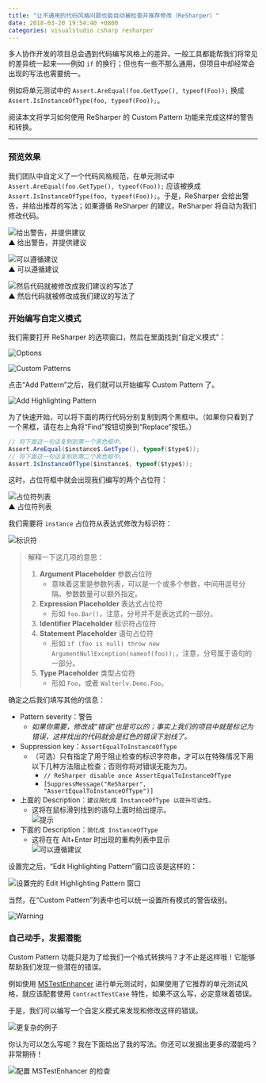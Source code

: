 ```yaml
---
title: "让不通用的代码风格问题也能自动被检查并推荐修改（ReSharper）"
date: 2018-03-20 19:54:40 +0800
categories: visualstudio csharp resharper
---
```


多人协作开发的项目总会遇到代码编写风格上的差异。一般工具都能帮我们将常见的差异统一起来——例如 `if` 的换行；但也有一些不那么通用，但项目中却经常会出现的写法也需要统一。

例如将单元测试中的 `Assert.AreEqual(foo.GetType(), typeof(Foo));` 换成 `Assert.IsInstanceOfType(foo, typeof(Foo));`。

阅读本文将学习如何使用 ReSharper 的 Custom Pattern 功能来完成这样的警告和转换。

---

<div id="toc"></div>

### 预览效果

我们团队中自定义了一个代码风格规范，在单元测试中 `Assert.AreEqual(foo.GetType(), typeof(Foo));` 应该被换成 `Assert.IsInstanceOfType(foo, typeof(Foo));`。于是，ReSharper 会给出警告，并给出推荐的写法；如果遵循 ReSharper 的建议，ReSharper 将自动为我们修改代码。

![给出警告，并提供建议](/static/posts/2018-03-20-18-51-20.png)  
▲ 给出警告，并提供建议

![可以遵循建议](/static/posts/2018-03-20-19-38-40.png)  
▲ 可以遵循建议

![然后代码就被修改成我们建议的写法了](/static/posts/2018-03-20-18-53-27.png)  
▲ 然后代码就被修改成我们建议的写法了

### 开始编写自定义模式

我们需要打开 ReSharper 的选项窗口，然后在里面找到“自定义模式”：

![Options](/static/posts/2018-03-20-19-00-36.png)

![Custom Patterns](/static/posts/2018-03-20-19-01-32.png)

点击“Add Pattern”之后，我们就可以开始编写 Custom Pattern 了。

![Add Highlighting Pattern](/static/posts/2018-03-20-19-08-23.png)

为了快速开始，可以将下面的两行代码分别复制到两个黑框中。（如果你只看到了一个黑框，请在右上角将“Find”按钮切换到“Replace”按钮。）

```csharp
// 将下面这一句话复制到第一个黑色框中。
Assert.AreEqual($instance$.GetType(), typeof($type$));
// 将下面这一句话复制到第二个黑色框中。
Assert.IsInstanceOfType($instance$, typeof($type$));
```

这时，占位符框中就会出现我们编写的两个占位符：

![占位符列表](/static/posts/2018-03-20-19-12-50.png)  
▲ 占位符列表

我们需要将 `instance` 占位符从表达式修改为标识符：

![标识符](/static/posts/2018-03-20-19-13-30.png)

> 解释一下这几项的意思：
> 1. **Argument Placeholder** 参数占位符
>     - 意味着这里是参数列表，可以是一个或多个参数，中间用逗号分隔。参数数量可以额外指定。
> 1. **Expression Placeholder** 表达式占位符
>     - 形如 `foo.Bar()`，注意，分号并不是表达式的一部分。
> 1. **Identifier Placeholder** 标识符占位符
> 1. **Statement Placeholder** 语句占位符
>     - 形如 `if (foo is null) throw new ArgumentNullException(nameof(foo));`，注意，分号属于语句的一部分。
> 1. **Type Placeholder** 类型占位符
>     - 形如 `Foo`，或者 `Walterlv.Demo.Foo`。

确定之后我们填写其他的信息：

- Pattern severity：警告
    - *如果你需要，修改成“错误”也是可以的；事实上我们的项目中就是标记为错误，这样找出的代码就会是红色的错误下划线了。*
- Suppression key：`AssertEqualToInstanceOfType`
    - （可选）只有指定了用于阻止检查的标识字符串，才可以在特殊情况下用以下几种方法阻止检查；否则你将对错误无能为力。
        - `// ReSharper disable once AssertEqualToInstanceOfType`
        - `[SuppressMessage("ReSharper", "AssertEqualToInstanceOfType")]`
- 上面的 Description：`建议简化成 InstanceOfType 以提升可读性。`
    - 这将在鼠标滑到找到的语句上面时给出提示。  
    ![提示](/static/posts/2018-03-20-18-51-20.png)
- 下面的 Description：`简化成 InstanceOfType`
    - 这将在在 Alt+Enter 时出现的重构列表中显示  
    ![可以遵循建议](/static/posts/2018-03-20-19-38-40.png)

设置完之后，“Edit Highlighting Pattern”窗口应该是这样的：

![设置完的 Edit Highlighting Pattern 窗口](/static/posts/2018-03-20-19-29-35.png)

当然，在“Custom Pattern”列表中也可以统一设置所有模式的警告级别。

![Warning](/static/posts/2018-03-20-19-26-14.png)

### 自己动手，发掘潜能

Custom Pattern 功能只是为了给我们一个格式转换吗？才不止是这样哦！它能够帮助我们发现一些潜在的错误。

例如使用 [MSTestEnhancer](https://github.com/easiwin/MSTestEnhancer/) 进行单元测试时，如果使用了它推荐的单元测试风格，就应该配套使用 `ContractTestCase` 特性，如果不这么写，必定意味着错误。

于是，我们可以编写一个自定义模式来发现和修改这样的错误。

![更复杂的例子](/static/posts/2018-03-20-19-51-18.png)

你认为可以怎么写呢？我在下面给出了我的写法。你还可以发掘出更多的潜能吗？非常期待！

![配置 MSTestEnhancer 的检查](/static/posts/2018-03-20-19-53-43.png)
